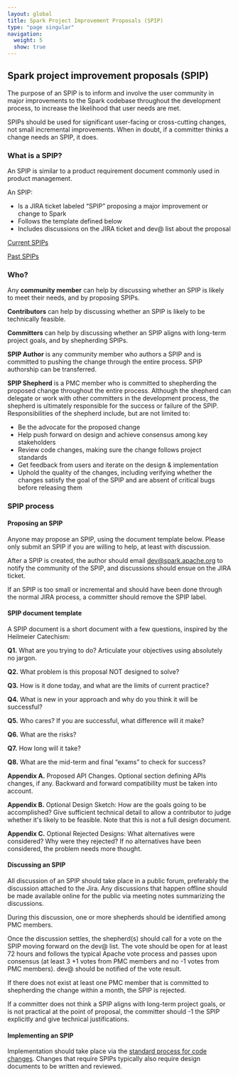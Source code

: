 ```yaml
---
layout: global
title: Spark Project Improvement Proposals (SPIP)
type: "page singular"
navigation:
  weight: 5
  show: true
---
```


<h2>Spark project improvement proposals (SPIP)</h2>

The purpose of an SPIP is to inform and involve the user community in major improvements to the Spark codebase throughout the development process, to increase the likelihood that user needs are met.

SPIPs should be used for significant user-facing or cross-cutting changes, not small incremental improvements. When in doubt, if a committer thinks a change needs an SPIP, it does.

<h3>What is a SPIP?</h3>

An SPIP is similar to a product requirement document commonly used in product management.

An SPIP:

- Is a JIRA ticket labeled “SPIP” proposing a major improvement or change to Spark
- Follows the template defined below
- Includes discussions on the JIRA ticket and dev@ list about the proposal

<a href="https://issues.apache.org/jira/issues/?jql=project%20%3D%20SPARK%20AND%20status%20in%20(Open%2C%20Reopened%2C%20%22In%20Progress%22)%20AND%20(labels%20%3D%20SPIP%20OR%20summary%20~%20%22SPIP%22)%20ORDER%20BY%20createdDate%20DESC">Current SPIPs</a>

<a href="https://issues.apache.org/jira/issues/?jql=project%20%3D%20SPARK%20AND%20status%20in%20(Resolved)%20AND%20(labels%20%3D%20SPIP%20OR%20summary%20~%20%22SPIP%22)%20ORDER%20BY%20createdDate%20DESC">Past SPIPs</a>

<h3>Who?</h3>

Any <strong>community member</strong> can help by discussing whether an SPIP is likely to meet their needs, and by proposing SPIPs.

<strong>Contributors</strong> can help by discussing whether an SPIP is likely to be technically feasible.

<strong>Committers</strong> can help by discussing whether an SPIP aligns with long-term project goals, and by shepherding SPIPs.

<strong>SPIP Author</strong> is any community member who authors a SPIP and is committed to pushing the change through the entire process. SPIP authorship can be transferred.

<strong>SPIP Shepherd</strong> is a PMC member who is committed to shepherding the proposed change throughout the entire process. Although the shepherd can delegate or work with other committers in the development process, the shepherd is ultimately responsible for the success or failure of the SPIP. Responsibilities of the shepherd include, but are not limited to:

- Be the advocate for the proposed change
- Help push forward on design and achieve consensus among key stakeholders
- Review code changes, making sure the change follows project standards
- Get feedback from users and iterate on the design & implementation
- Uphold the quality of the changes, including verifying whether the changes satisfy the goal of the SPIP and are absent of critical bugs before releasing them

<h3>SPIP process</h3>
<h4>Proposing an SPIP</h4>

Anyone may propose an SPIP, using the document template below. Please only submit an SPIP if you are willing to help, at least with discussion.

After a SPIP is created, the author should email <a href="mailto:dev@spark.apache.org">dev@spark.apache.org</a> to notify the community of the SPIP, and discussions should ensue on the JIRA ticket.

If an SPIP is too small or incremental and should have been done through the normal JIRA process, a committer should remove the SPIP label.


<h4>SPIP document template</h4>

A SPIP document is a short document with a few questions, inspired by the Heilmeier Catechism:

<b>Q1.</b> What are you trying to do? Articulate your objectives using absolutely no jargon.

<b>Q2.</b> What problem is this proposal NOT designed to solve?

<b>Q3.</b> How is it done today, and what are the limits of current practice?

<b>Q4.</b> What is new in your approach and why do you think it will be successful?

<b>Q5.</b> Who cares? If you are successful, what difference will it make?

<b>Q6.</b> What are the risks?

<b>Q7.</b> How long will it take?

<b>Q8.</b> What are the mid-term and final “exams” to check for success?

<b>Appendix A.</b> Proposed API Changes. Optional section defining APIs changes, if any. Backward and forward compatibility must be taken into account.

<b>Appendix B.</b> Optional Design Sketch: How are the goals going to be accomplished? Give sufficient technical detail to allow a contributor to judge whether it's likely to be feasible. Note that this is not a full design document.

<b>Appendix C.</b> Optional Rejected Designs: What alternatives were considered? Why were they rejected? If no alternatives have been considered, the problem needs more thought.



<h4>Discussing an SPIP</h4>

All discussion of an SPIP should take place in a public forum, preferably the discussion attached to the Jira. Any discussions that happen offline should be made available online for the public via meeting notes summarizing the discussions.

During this discussion, one or more shepherds should be identified among PMC members.

Once the discussion settles, the shepherd(s) should call for a vote on the SPIP moving forward on the dev@ list. The vote should be open for at least 72 hours and follows the typical Apache vote process and passes upon consensus (at least 3 +1 votes from PMC members and no -1 votes from PMC members). dev@ should be notified of the vote result.

If there does not exist at least one PMC member that is committed to shepherding the change within a month, the SPIP is rejected.

If a committer does not think a SPIP aligns with long-term project goals, or is not practical at the point of proposal, the committer should -1 the SPIP explicitly and give technical justifications.


<h4>Implementing an SPIP</h4>

Implementation should take place via the <a href="{{site.baseurl}}/contributing.html">standard process for code changes</a>. Changes that require SPIPs typically also require design documents to be written and reviewed.
